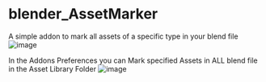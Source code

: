 # blender_AssetMarker

A simple addon to mark all assets of a specific type in your blend file
![image](https://user-images.githubusercontent.com/1472884/128597041-012d6359-6d03-40b6-bd2f-3dbaf2b3fef2.png)

In the Addons Preferences you can Mark specified Assets in ALL blend file in the Asset Library Folder
![image](https://user-images.githubusercontent.com/1472884/160091443-9dab6461-12cc-4903-a0d4-b2726dcb467b.png)

